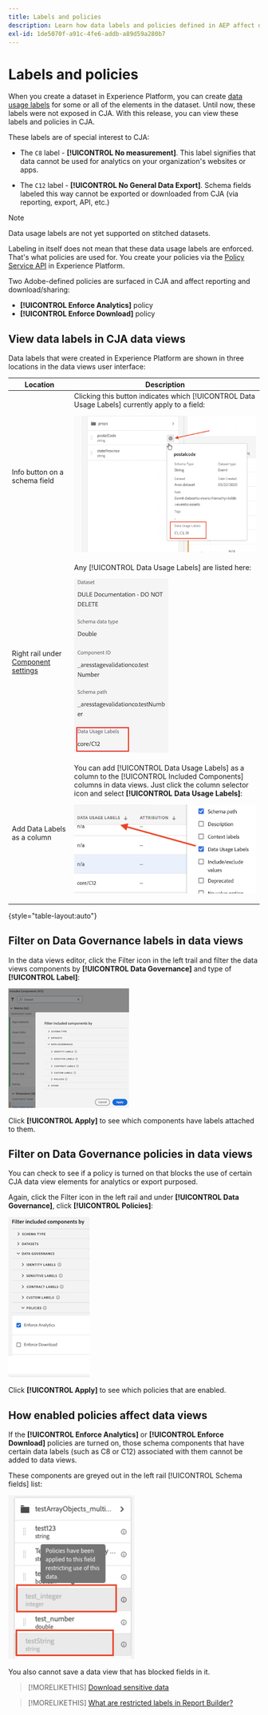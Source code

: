 ```yaml
---
title: Labels and policies
description: Learn how data labels and policies defined in AEP affect data views and reporting in CJA.
exl-id: 1de5070f-a91c-4fe6-addb-a89d59a280b7
---
```

# Labels and policies

When you create a dataset in Experience Platform, you can create [data usage labels](https://experienceleague.adobe.com/docs/experience-platform/data-governance/labels/reference.html?lang=en) for some or all of the elements in the dataset. Until now, these labels were not exposed in CJA. With this release, you can view these labels and policies in CJA. 

These labels are of special interest to CJA:

* The `C8` label - **[!UICONTROL No measurement]**. This label signifies that data cannot be used for analytics on your organization's websites or apps.

* The `C12` label - **[!UICONTROL No General Data Export]**. Schema fields labeled this way cannot be exported or downloaded from CJA (via reporting, export, API, etc.)

>[!NOTE]
>
>Data usage labels are not yet supported on stitched datasets.

Labeling in itself does not mean that these data usage labels are enforced. That's what policies are used for. You create your policies via the [Policy Service API](https://experienceleague.adobe.com/docs/experience-platform/data-governance/api/overview.html?lang=en) in Experience Platform.

Two Adobe-defined policies are surfaced in CJA and affect reporting and download/sharing:

* **[!UICONTROL Enforce Analytics]** policy
* **[!UICONTROL Enforce Download]** policy

## View data labels in CJA data views

Data labels that were created in Experience Platform are shown in three locations in the data views user interface:

| Location | Description |
| --- | --- |
| Info button on a schema field | Clicking this button indicates which [!UICONTROL Data Usage Labels] currently apply to a field:<p>![](assets/data-label-left.png) |
| Right rail under [Component settings](/help/data-views/component-settings/overview.md) | Any [!UICONTROL Data Usage Labels] are listed here:<p>![](assets/data-label-right.png) |
| Add Data Labels as a column | You can add [!UICONTROL Data Usage Labels] as a column to the [!UICONTROL Included Components] columns in data views. Just click the column selector icon and select **[!UICONTROL Data Usage Labels]**:<p>![](assets/data-label-column.png) |

{style="table-layout:auto"}

## Filter on Data Governance labels in data views

In the data views editor, click the Filter icon in the left trail and filter the data views components by **[!UICONTROL Data Governance]** and type of **[!UICONTROL Label]**:

![](assets/filter-labels.png)

Click **[!UICONTROL Apply]** to see which components have labels attached to them.

## Filter on Data Governance policies in data views

You can check to see if a policy is turned on that blocks the use of certain CJA data view elements for analytics or export purposed. 

Again, click the Filter icon in the left rail and under **[!UICONTROL Data Governance]**, click **[!UICONTROL Policies]**:

![](assets/filter-policies.png)

Click **[!UICONTROL Apply]** to see which policies that are enabled.

## How enabled policies affect data views

If the **[!UICONTROL Enforce Analytics]** or **[!UICONTROL Enforce Download]** policies are turned on, those schema components that have certain data labels (such as C8 or C12) associated with them cannot be added to data views. 

These components are greyed out in the left rail [!UICONTROL Schema fields] list:

![](assets/component-greyed.png)

You also cannot save a data view that has blocked fields in it.

>[!MORELIKETHIS]
>[Download sensitive data](/help/analysis-workspace/curate-share/download-send.md)

>[!MORELIKETHIS]
>[What are restricted labels in Report Builder?](https://experienceleague.adobe.com/docs/analytics-platform/using/cja-reportbuilder/restricted-labels.html?lang=en)


